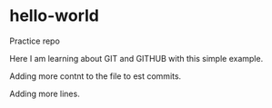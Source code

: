 # hello-world
Practice repo

Here I am learning about GIT and GITHUB with this simple example.

Adding more contnt to the file to est commits.

Adding more lines.
